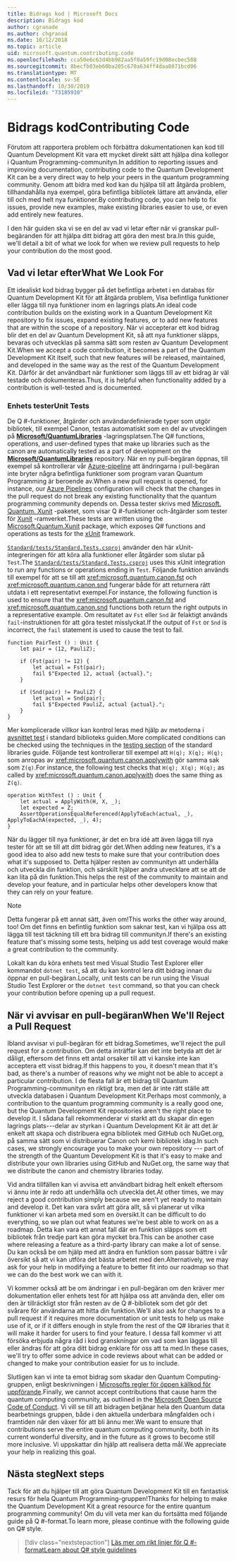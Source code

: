 ```yaml
---
title: Bidrags kod | Microsoft Docs
description: Bidrags kod
author: cgranade
ms.author: chgranad
ms.date: 10/12/2018
ms.topic: article
uid: microsoft.quantum.contributing.code
ms.openlocfilehash: cca50e6c63d4bb982aa5f0a59fc19d08ecbec508
ms.sourcegitcommit: 8becfb03eb60ba205c670a634ff4daa8071bcd06
ms.translationtype: MT
ms.contentlocale: sv-SE
ms.lasthandoff: 10/30/2019
ms.locfileid: "73185910"
---
```

# <a name="contributing-code"></a><span data-ttu-id="128ce-103">Bidrags kod</span><span class="sxs-lookup"><span data-stu-id="128ce-103">Contributing Code</span></span> #

<span data-ttu-id="128ce-104">Förutom att rapportera problem och förbättra dokumentationen kan kod till Quantum Development Kit vara ett mycket direkt sätt att hjälpa dina kollegor i Quantum Programming-communityn.</span><span class="sxs-lookup"><span data-stu-id="128ce-104">In addition to reporting issues and improving documentation, contributing code to the Quantum Development Kit can be a very direct way to help your peers in the quantum programming community.</span></span>
<span data-ttu-id="128ce-105">Genom att bidra med kod kan du hjälpa till att åtgärda problem, tillhandahålla nya exempel, göra befintliga bibliotek lättare att använda, eller till och med helt nya funktioner.</span><span class="sxs-lookup"><span data-stu-id="128ce-105">By contributing code, you can help to fix issues, provide new examples, make existing libraries easier to use, or even add entirely new features.</span></span>

<span data-ttu-id="128ce-106">I den här guiden ska vi se en del av vad vi letar efter när vi granskar pull-begäranden för att hjälpa ditt bidrag att göra den mest bra.</span><span class="sxs-lookup"><span data-stu-id="128ce-106">In this guide, we'll detail a bit of what we look for when we review pull requests to help your contribution do the most good.</span></span>

## <a name="what-we-look-for"></a><span data-ttu-id="128ce-107">Vad vi letar efter</span><span class="sxs-lookup"><span data-stu-id="128ce-107">What We Look For</span></span> ##

<span data-ttu-id="128ce-108">Ett idealiskt kod bidrag bygger på det befintliga arbetet i en databas för Quantum Development Kit för att åtgärda problem, Visa befintliga funktioner eller lägga till nya funktioner inom en lagrings plats.</span><span class="sxs-lookup"><span data-stu-id="128ce-108">An ideal code contribution builds on the existing work in a Quantum Development Kit repository to fix issues, expand existing features, or to add new features that are within the scope of a repository.</span></span>
<span data-ttu-id="128ce-109">När vi accepterar ett kod bidrag blir det en del av Quantum Development Kit, så att nya funktioner släpps, bevaras och utvecklas på samma sätt som resten av Quantum Development Kit.</span><span class="sxs-lookup"><span data-stu-id="128ce-109">When we accept a code contribution, it becomes a part of the Quantum Development Kit itself, such that new features will be released, maintained, and developed in the same way as the rest of the Quantum Development Kit.</span></span>
<span data-ttu-id="128ce-110">Därför är det användbart när funktioner som läggs till av ett bidrag är väl testade och dokumenteras.</span><span class="sxs-lookup"><span data-stu-id="128ce-110">Thus, it is helpful when functionality added by a contribution is well-tested and is documented.</span></span>

### <a name="unit-tests"></a><span data-ttu-id="128ce-111">Enhets tester</span><span class="sxs-lookup"><span data-stu-id="128ce-111">Unit Tests</span></span> ###

<span data-ttu-id="128ce-112">De Q #-funktioner, åtgärder och användardefinierade typer som utgör bibliotek, till exempel Canon, testas automatiskt som en del av utvecklingen på [**Microsoft/QuantumLibraries**](https://github.com/Microsoft/QuantumLibraries/) -lagringsplatsen.</span><span class="sxs-lookup"><span data-stu-id="128ce-112">The Q# functions, operations, and user-defined types that make up libraries such as the canon are automatically tested as a part of development on the [**Microsoft/QuantumLibraries**](https://github.com/Microsoft/QuantumLibraries/) repository.</span></span>
<span data-ttu-id="128ce-113">När en ny pull-begäran öppnas, till exempel så kontrollerar vår [Azure-pipeline](https://azure.microsoft.com/services/devops/pipelines/) att ändringarna i pull-begäran inte bryter några befintliga funktioner som program varan Quantum Programming är beroende av.</span><span class="sxs-lookup"><span data-stu-id="128ce-113">When a new pull request is opened, for instance, our [Azure Pipelines](https://azure.microsoft.com/services/devops/pipelines/) configuration will check that the changes in the pull request do not break any existing functionality that the quantum programming community depends on.</span></span>
<span data-ttu-id="128ce-114">Dessa tester skrivs med [Microsoft. Quantum. Xunit](https://www.nuget.org/packages/Microsoft.Quantum.Xunit/) -paketet, som visar Q #-funktioner och-åtgärder som tester för [Xunit](https://xunit.github.io/) -ramverket.</span><span class="sxs-lookup"><span data-stu-id="128ce-114">These tests are written using the [Microsoft.Quantum.Xunit](https://www.nuget.org/packages/Microsoft.Quantum.Xunit/) package, which exposes Q# functions and operations as tests for the [xUnit](https://xunit.github.io/) framework.</span></span>

<span data-ttu-id="128ce-115">[`Standard/tests/Standard.Tests.csproj`](https://github.com/microsoft/QuantumLibraries/blob/master/Standard/tests/Standard.Tests.csproj) använder den här xUnit-integreringen för att köra alla funktioner eller åtgärder som slutar på `Test`.</span><span class="sxs-lookup"><span data-stu-id="128ce-115">The [`Standard/tests/Standard.Tests.csproj`](https://github.com/microsoft/QuantumLibraries/blob/master/Standard/tests/Standard.Tests.csproj) uses this xUnit integration to run any functions or operations ending in `Test`.</span></span>
<span data-ttu-id="128ce-116">Följande funktion används till exempel för att se till att <xref:microsoft.quantum.canon.fst> och <xref:microsoft.quantum.canon.snd> fungerar både för att returnera rätt utdata i ett representativt exempel.</span><span class="sxs-lookup"><span data-stu-id="128ce-116">For instance, the following function is used to ensure that the <xref:microsoft.quantum.canon.fst> and <xref:microsoft.quantum.canon.snd> functions both return the right outputs in a representative example.</span></span>
<span data-ttu-id="128ce-117">Om resultatet av `Fst` eller `Snd` är felaktigt används `fail`-instruktionen för att göra testet misslyckat.</span><span class="sxs-lookup"><span data-stu-id="128ce-117">If the output of `Fst` or `Snd` is incorrect, the `fail` statement is used to cause the test to fail.</span></span>

```qsharp
function PairTest () : Unit {
    let pair = (12, PauliZ);

    if (Fst(pair) != 12) {
        let actual = Fst(pair);
        fail $"Expected 12, actual {actual}.";
    }

    if (Snd(pair) != PauliZ) {
        let actual = Snd(pair);
        fail $"Expected PauliZ, actual {actual}.";
    }
}
```

<span data-ttu-id="128ce-118">Mer komplicerade villkor kan kontrol leras med hjälp av metoderna i [avsnittet test](xref:microsoft.quantum.libraries.diagnostics) i standard biblioteks guiden.</span><span class="sxs-lookup"><span data-stu-id="128ce-118">More complicated conditions can be checked using the techniques in the [testing section](xref:microsoft.quantum.libraries.diagnostics) of the standard libraries guide.</span></span>
<span data-ttu-id="128ce-119">Följande test kontrollerar till exempel att `H(q); X(q); H(q);` som anropas av <xref:microsoft.quantum.canon.applywith> gör samma sak som `Z(q)`.</span><span class="sxs-lookup"><span data-stu-id="128ce-119">For instance, the following test checks that `H(q); X(q); H(q);` as called by <xref:microsoft.quantum.canon.applywith> does the same thing as `Z(q)`.</span></span>

```qsharp
operation WithTest () : Unit {
    let actual = ApplyWith(H, X, _);
    let expected = Z;
    AssertOperationsEqualReferenced(ApplyToEach(actual, _), ApplyToEachA(expected, _), 4);
}
```

<span data-ttu-id="128ce-120">När du lägger till nya funktioner, är det en bra idé att även lägga till nya tester för att se till att ditt bidrag gör det.</span><span class="sxs-lookup"><span data-stu-id="128ce-120">When adding new features, it's a good idea to also add new tests to make sure that your contribution does what it's supposed to.</span></span>
<span data-ttu-id="128ce-121">Detta hjälper resten av communityn att underhålla och utveckla din funktion, och särskilt hjälper andra utvecklare att se att de kan lita på din funktion.</span><span class="sxs-lookup"><span data-stu-id="128ce-121">This helps the rest of the community to maintain and develop your feature, and in particular helps other developers know that they can rely on your feature.</span></span>

> [!NOTE]
> <span data-ttu-id="128ce-122">Detta fungerar på ett annat sätt, även om!</span><span class="sxs-lookup"><span data-stu-id="128ce-122">This works the other way around, too!</span></span>
> <span data-ttu-id="128ce-123">Om det finns en befintlig funktion som saknar test, kan vi hjälpa oss att lägga till test täckning till ett bra bidrag till communityn.</span><span class="sxs-lookup"><span data-stu-id="128ce-123">If there's an existing feature that's missing some tests, helping us add test coverage would make a great contribution to the community.</span></span>

<span data-ttu-id="128ce-124">Lokalt kan du köra enhets test med Visual Studio Test Explorer eller kommandot `dotnet test`, så att du kan kontrol lera ditt bidrag innan du öppnar en pull-begäran.</span><span class="sxs-lookup"><span data-stu-id="128ce-124">Locally, unit tests can be run using the Visual Studio Test Explorer or the `dotnet test` command, so that you can check your contribution before opening up a pull request.</span></span>

<!-- TODO:
### Comments and Documentation ###

### Citations and References ### -->

## <a name="when-well-reject-a-pull-request"></a><span data-ttu-id="128ce-125">När vi avvisar en pull-begäran</span><span class="sxs-lookup"><span data-stu-id="128ce-125">When We'll Reject a Pull Request</span></span> ##

<span data-ttu-id="128ce-126">Ibland avvisar vi pull-begäran för ett bidrag.</span><span class="sxs-lookup"><span data-stu-id="128ce-126">Sometimes, we'll reject the pull request for a contribution.</span></span>
<span data-ttu-id="128ce-127">Om detta inträffar kan det inte betyda att det är dåligt, eftersom det finns ett antal orsaker till att vi kanske inte kan acceptera ett visst bidrag.</span><span class="sxs-lookup"><span data-stu-id="128ce-127">If this happens to you, it doesn't mean that it's bad, as there's a number of reasons why we might not be able to accept a particular contribution.</span></span>
<span data-ttu-id="128ce-128">I de flesta fall är ett bidrag till Quantum Programming-communityn en riktigt bra, men det är inte rätt ställe att utveckla databasen i Quantum Development Kit.</span><span class="sxs-lookup"><span data-stu-id="128ce-128">Perhaps most commonly, a contribution to the quantum programming community is a really good one, but the Quantum Development Kit repositories aren't the right place to develop it.</span></span>
<span data-ttu-id="128ce-129">I sådana fall rekommenderar vi starkt att du skapar din egen lagrings plats---delar av styrkan i Quantum Development Kit är att det är enkelt att skapa och distribuera egna bibliotek med GitHub och NuGet.org, på samma sätt som vi distribuerar Canon och kemi bibliotek idag.</span><span class="sxs-lookup"><span data-stu-id="128ce-129">In such cases, we strongly encourage you to make your own repository --- part of the strength of the Quantum Development Kit is that it's easy to make and distribute your own libraries using GitHub and NuGet.org, the same way that we distribute the canon and chemistry libraries today.</span></span>

<span data-ttu-id="128ce-130">Vid andra tillfällen kan vi avvisa ett användbart bidrag helt enkelt eftersom vi ännu inte är redo att underhålla och utveckla det.</span><span class="sxs-lookup"><span data-stu-id="128ce-130">At other times, we may reject a good contribution simply because we aren't yet ready to maintain and develop it.</span></span>
<span data-ttu-id="128ce-131">Det kan vara svårt att göra allt, så vi planerar ut vilka funktioner vi kan arbeta med som en översikt.</span><span class="sxs-lookup"><span data-stu-id="128ce-131">It can be difficult to do everything, so we plan out what features we're best able to work on as a roadmap.</span></span>
<span data-ttu-id="128ce-132">Detta kan vara ett annat fall där en funktion släpps som ett bibliotek från tredje part kan göra mycket bra.</span><span class="sxs-lookup"><span data-stu-id="128ce-132">This can be another case where releasing a feature as a third-party library can make a lot of sense.</span></span>
<span data-ttu-id="128ce-133">Du kan också be om hjälp med att ändra en funktion som passar bättre i vår översikt så att vi kan utföra det bästa arbetet med den.</span><span class="sxs-lookup"><span data-stu-id="128ce-133">Alternatively, we may ask for your help in modifying a feature to better fit into our roadmap so that we can do the best work we can with it.</span></span>

<span data-ttu-id="128ce-134">Vi kommer också att be om ändringar i en pull-begäran om den kräver mer dokumentation eller enhets test för att hjälpa oss att använda den, eller om den är tillräckligt stor från resten av de Q #-bibliotek som det gör det svårare för användarna att hitta din funktion.</span><span class="sxs-lookup"><span data-stu-id="128ce-134">We'll also ask for changes to a pull request if it requires more documentation or unit tests to help us make use of it, or if it differs enough in style from the rest of the Q# libraries that it will make it harder for users to find your feature.</span></span>
<span data-ttu-id="128ce-135">I dessa fall kommer vi att försöka erbjuda några råd i kod granskningar om vad som kan läggas till eller ändras för att göra ditt bidrag enklare för oss att ta med.</span><span class="sxs-lookup"><span data-stu-id="128ce-135">In these cases, we'll try to offer some advice in code reviews about what can be added or changed to make your contribution easier for us to include.</span></span>

<span data-ttu-id="128ce-136">Slutligen kan vi inte ta emot bidrag som skadar den Quantum Computing-gruppen, enligt beskrivningen i [Microsofts regler för öppen källkod för uppförande](https://opensource.microsoft.com/codeofconduct/).</span><span class="sxs-lookup"><span data-stu-id="128ce-136">Finally, we cannot accept contributions that cause harm the quantum computing community, as outlined in the [Microsoft Open Source Code of Conduct](https://opensource.microsoft.com/codeofconduct/).</span></span>
<span data-ttu-id="128ce-137">Vi vill se till att bidragen betjänar hela den Quantum data bearbetnings gruppen, både i den aktuella underbara mångfalden och i framtiden när den växer för att bli ännu mer.</span><span class="sxs-lookup"><span data-stu-id="128ce-137">We want to ensure that contributions serve the entire quantum computing community, both in its current wonderful diversity, and in the future as it grows to become still more inclusive.</span></span>
<span data-ttu-id="128ce-138">Vi uppskattar din hjälp att realisera detta mål.</span><span class="sxs-lookup"><span data-stu-id="128ce-138">We appreciate your help in realizing this goal.</span></span>

## <a name="next-steps"></a><span data-ttu-id="128ce-139">Nästa steg</span><span class="sxs-lookup"><span data-stu-id="128ce-139">Next steps</span></span> ##

<span data-ttu-id="128ce-140">Tack för att du hjälper till att göra Quantum Development Kit till en fantastisk resurs för hela Quantum Programming-gruppen!</span><span class="sxs-lookup"><span data-stu-id="128ce-140">Thanks for helping to make the Quantum Development Kit a great resource for the entire quantum programming community!</span></span>
<span data-ttu-id="128ce-141">Om du vill veta mer kan du fortsätta med följande guide på Q #-format.</span><span class="sxs-lookup"><span data-stu-id="128ce-141">To learn more, please continue with the following guide on Q# style.</span></span>

> [!div class="nextstepaction"]
> [<span data-ttu-id="128ce-142">Läs mer om rikt linjer för Q #-format</span><span class="sxs-lookup"><span data-stu-id="128ce-142">Learn about Q# style guidelines</span></span>](xref:microsoft.quantum.contributing.style)
